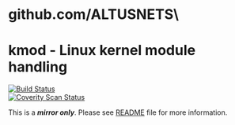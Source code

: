 # github.com/ALTUSNETS\

# kmod - Linux kernel module handling

[![Build Status](https://semaphoreci.com/api/v1/projects/29d989ba-0f70-4006-be21-550f6692b73b/449920/shields_badge.svg)](https://semaphoreci.com/lucasdemarchi/kmod)<br/>
[![Coverity Scan Status](https://scan.coverity.com/projects/2096/badge.svg)](https://scan.coverity.com/projects/2096)

This is a ***mirror only***. Please see [README](../master/README) file for more information.
